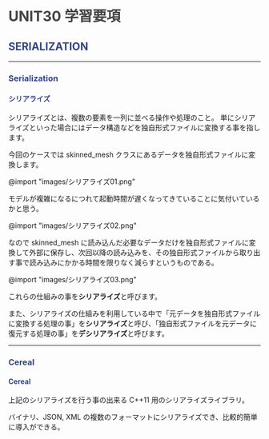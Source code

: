 <!--
UNIT30_LEARNING UNIT30 学習要項
SERIALIZATION

<span style="color:#994433;border: 1px red solid; padding: 2px;font-size:100%;font-weight: bold;"></span>

Serialization
Cereal
-->

# <span style="color:#444444;">UNIT30 学習要項</span>

## <span style="color:#334488;">SERIALIZATION</span>

---

### <span style="color:#334488;">Serialization</span>
#### <span style="color:#334488;">シリアライズ</span>

シリアライズとは、複数の要素を一列に並べる操作や処理のこと。
単にシリアライズといった場合にはデータ構造などを独自形式ファイルに変換する事を指します。

今回のケースでは skinned_mesh クラスにあるデータを独自形式ファイルに変換します。

@import "images/シリアライズ01.png"

モデルが複雑になるにつれて起動時間が遅くなってきていることに気付いているかと思う。

@import "images/シリアライズ02.png"

なので skinned_mesh に読み込んだ必要なデータだけを独自形式ファイルに変換して外部に保存し、次回以降の読み込みを、その独自形式ファイルから取り出す事で読み込みにかかる時間を限りなく減らすというものである。

@import "images/シリアライズ03.png"

これらの仕組みの事を**シリアライズ**と呼びます。

また、シリアライズの仕組みを利用している中で「元データを独自形式ファイルに変換する処理の事」を**シリアライズ**と呼び、「独自形式ファイルを元データに復元する処理の事」を**デシリアライズ**と呼びます。

---

### <span style="color:#334488;">Cereal</span>
#### <span style="color:#334488;">Cereal</span>

上記のシリアライズを行う事の出来る C++11 用のシリアライズライブラリ。

バイナリ、JSON, XML の複数のフォーマットにシリアライズでき、比較的簡単に導入ができる。